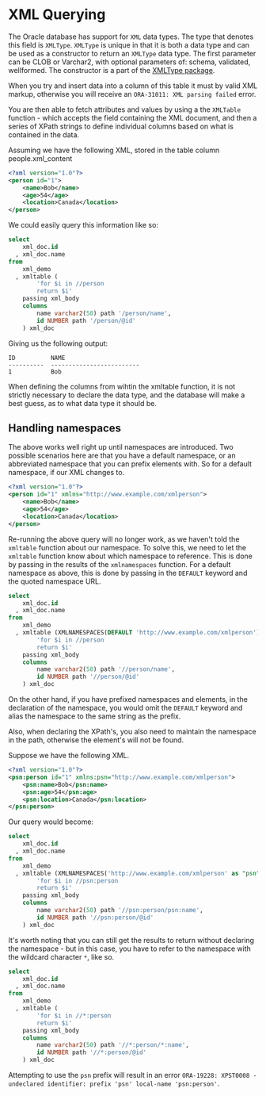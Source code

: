 # XML Querying

The Oracle database has support for `XML` data types. The type that denotes this field is `XMLType`. `XMLType` is unique in that it is both a data type and can be used as a constructor to return an `XMLType` data type. The first parameter can be CLOB or Varchar2, with optional parameters of: schema, validated, wellformed. The constructor is a part of the [XMLType package](http://docs.oracle.com/cd/B19306_01/appdev.102/b14258/t_xml.htm#BABHCHHJ).

When you try and insert data into a column of this table it must by valid XML markup, otherwise you will receive an `ORA-31011: XML parsing failed` error.

You are then able to fetch attributes and values by using a the `XMLTable` function - which accepts the field containing the XML document, and then a series of XPath strings to define individual columns based on what is contained in the data.

Assuming we have the following XML, stored in the table column people.xml_content

```xml
<?xml version="1.0"?>
<person id="1">
    <name>Bob</name>
    <age>54</age>
    <location>Canada</location>
</person>
```

We could easily query this information like so:

```sql
select
    xml_doc.id
  , xml_doc.name
from
    xml_demo
  , xmltable (
        'for $i in //person
        return $i'
    passing xml_body
    columns
        name varchar2(50) path '/person/name',
        id NUMBER path '/person/@id'
    ) xml_doc
```

Giving us the following output:
```
ID          NAME
----------  -------------------------
1           Bob

```

When defining the columns from wihtin the xmltable function, it is not strictly necessary to declare the data type, and the database will make a best guess, as to what data type it should be.

## Handling namespaces

The above works well right up until namespaces are introduced. Two possible scenarios here are that you have a default namespace, or an abbreviated namespace that you can prefix elements with. So for a default namespace, if our XML changes to.

```xml
<?xml version="1.0"?>
<person id="1" xmlns="http://www.example.com/xmlperson">
    <name>Bob</name>
    <age>54</age>
    <location>Canada</location>
</person>
```

Re-running the above query will no longer work, as we haven't told the `xmltable` function about our namespace. To solve this, we need to let the `xmltable` function know about which namespace to reference. This is done by passing in the results of the `xmlnamespaces` function. For a default namespace as above, this is done by passing in the `DEFAULT` keyword and the quoted namespace URL.

```sql
select
    xml_doc.id
  , xml_doc.name
from
    xml_demo
  , xmltable (XMLNAMESPACES(DEFAULT 'http://www.example.com/xmlperson'),
        'for $i in //person
        return $i'
    passing xml_body
    columns
        name varchar2(50) path '//person/name',
        id NUMBER path '//person/@id'
    ) xml_doc
```

On the other hand, if you have prefixed namespaces and elements, in the declaration of the namespace, you would omit the `DEFAULT` keyword and alias the namespace to the same string as the prefix.

Also, when declaring the XPath's, you also need to maintain the namespace in the path, otherwise the element's will not be found.

Suppose we have the following XML.

```xml
<?xml version="1.0"?>
<psn:person id="1" xmlns:psn="http://www.example.com/xmlperson">
    <psn:name>Bob</psn:name>
    <psn:age>54</psn:age>
    <psn:location>Canada</psn:location>
</psn:person>
```

Our query would become:

```sql
select
    xml_doc.id
  , xml_doc.name
from
    xml_demo
  , xmltable (XMLNAMESPACES('http://www.example.com/xmlperson' as "psn"),
        'for $i in //psn:person
        return $i'
    passing xml_body
    columns
        name varchar2(50) path '//psn:person/psn:name',
        id NUMBER path '//psn:person/@id'
    ) xml_doc
```

It's worth noting that you can still get the results to return without declaring the namespace - but in this case, you have to refer to the namespace with the wildcard character `*`, like so.

```sql
select
    xml_doc.id
  , xml_doc.name
from
    xml_demo
  , xmltable (
        'for $i in //*:person
        return $i'
    passing xml_body
    columns
        name varchar2(50) path '//*:person/*:name',
        id NUMBER path '//*:person/@id'
    ) xml_doc
```

Attempting to use the `psn` prefix will result in an error `ORA-19228: XPST0008 - undeclared identifier: prefix 'psn' local-name 'psn:person'`.
